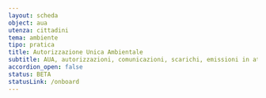 ```yaml
---
layout: scheda
object: aua
utenza: cittadini
tema: ambiente
tipo: pratica
title: Autorizzazione Unica Ambientale
subtitle: AUA, autorizzazioni, comunicazioni, scarichi, emissioni in atmosfera, rifiuti, utilizzo effluenti e fanghi
accordion_open: false
status: BETA
statusLink: /onboard
---
```

